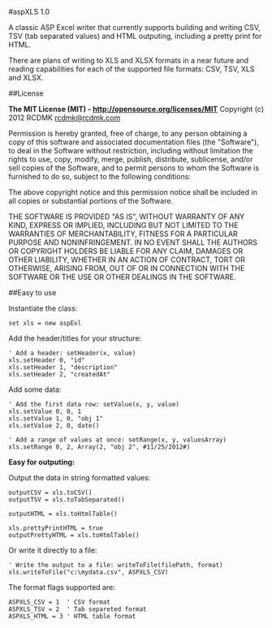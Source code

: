 #aspXLS 1.0

A classic ASP Excel writer that currently supports building and writing CSV, TSV (tab separated values)
and HTML outputing, including a pretty print for HTML.

There are plans of writing to XLS and XLSX formats in a near future and reading capabilities for each
of the supported file formats: CSV, TSV, XLS and XLSX.

##License

**The MIT License (MIT) - http://opensource.org/licenses/MIT**
Copyright (c) 2012 RCDMK <rcdmk@rcdmk.com>

Permission is hereby granted, free of charge, to any person obtaining a copy of this software and
associated documentation files (the "Software"), to deal in the Software without restriction,
including without limitation the rights to use, copy, modify, merge, publish, distribute,
sublicense, and/or sell copies of the Software, and to permit persons to whom the Software is
furnished to do so, subject to the following conditions:

The above copyright notice and this permission notice shall be included in all copies or substantial
portions of the Software.

THE SOFTWARE IS PROVIDED "AS IS", WITHOUT WARRANTY OF ANY KIND, EXPRESS OR IMPLIED, INCLUDING BUT
NOT LIMITED TO THE WARRANTIES OF MERCHANTABILITY, FITNESS FOR A PARTICULAR PURPOSE AND
NONINFRINGEMENT. IN NO EVENT SHALL THE AUTHORS OR COPYRIGHT HOLDERS BE LIABLE FOR ANY CLAIM,
DAMAGES OR OTHER LIABILITY, WHETHER IN AN ACTION OF CONTRACT, TORT OR OTHERWISE, ARISING FROM, OUT
OF OR IN CONNECTION WITH THE SOFTWARE OR THE USE OR OTHER DEALINGS IN THE SOFTWARE.


##Easy to use

Instantiate the class:

    set xls = new aspExl

Add the header/titles for your structure:
	
    ' Add a header: setHeader(x, value)
    xls.setHeader 0, "id"
    xls.setHeader 1, "description"
    xls.setHeader 2, "createdAt"
    
Add some data:

    ' Add the first data row: setValue(x, y, value)
    xls.setValue 0, 0, 1
    xls.setValue 1, 0, "obj 1"
    xls.setValue 2, 0, date()
    
    ' Add a range of values at once: setRange(x, y, valuesArray)
    xls.setRange 0, 2, Array(2, "obj 2", #11/25/2012#)
   
 
**Easy for outputing:**
	
Output the data in string formatted values:
	
    outputCSV = xls.toCSV()
    outputTSV = xls.toTabSeparated()
    
    outputHTML = xls.toHtmlTable()
    
    xls.prettyPrintHTML = true
    outputPrettyHTML = xls.toHtmlTable()
    

Or write it directly to a file:

	' Write the output to a file: writeToFile(filePath, format)
	xls.writeToFile("c:\mydata.csv", ASPXLS_CSV)
	
The format flags supported are:
	
	ASPXLS_CSV = 1	' CSV format
	ASPXLS_TSV = 2	' Tab separeted format
    ASPXLS_HTML = 3	' HTML table format